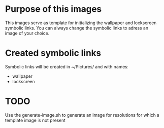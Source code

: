 # Purpose of this images
This images serve as template for initializing the wallpaper and lockscreen symbolic links.
You can always change the symbolic links to adress an image of your choice.

# Created symbolic links
Symbolic links will be created in ~/Pictures/ and with names:
- wallpaper
- lockscreen

# TODO
Use the generate-image.sh to generate an image for resolutions for which a template image is not present
